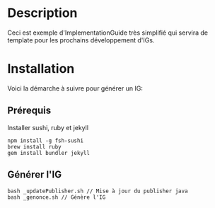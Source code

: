# Description
Ceci est exemple d'ImplementationGuide très simplifié qui servira de template pour les prochains développement d'IGs.

# Installation
Voici la démarche à suivre pour générer un IG:

## Prérequis

Installer sushi, ruby et jekyll

````
npm install -g fsh-sushi
brew install ruby
gem install bundler jekyll
````

## Générer l'IG
````
bash _updatePublisher.sh // Mise à jour du publisher java
bash _genonce.sh // Génère l'IG
````